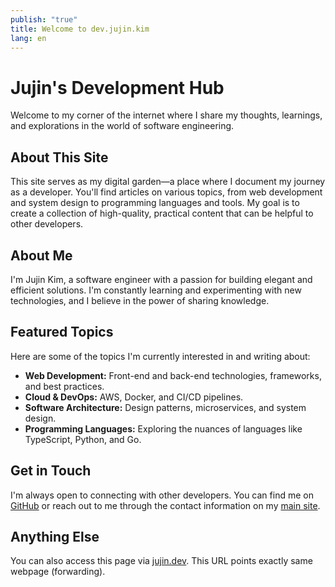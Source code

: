 ```yaml
---
publish: "true"
title: Welcome to dev.jujin.kim
lang: en
---
```

# Jujin's Development Hub

Welcome to my corner of the internet where I share my thoughts, learnings, and explorations in the world of software engineering.

## About This Site

This site serves as my digital garden—a place where I document my journey as a developer. You'll find articles on various topics, from web development and system design to programming languages and tools. My goal is to create a collection of high-quality, practical content that can be helpful to other developers.

## About Me

I'm Jujin Kim, a software engineer with a passion for building elegant and efficient solutions. I'm constantly learning and experimenting with new technologies, and I believe in the power of sharing knowledge.

## Featured Topics

Here are some of the topics I'm currently interested in and writing about:

- **Web Development:** Front-end and back-end technologies, frameworks, and best practices.
- **Cloud & DevOps:** AWS, Docker, and CI/CD pipelines.
- **Software Architecture:** Design patterns, microservices, and system design.
- **Programming Languages:** Exploring the nuances of languages like TypeScript, Python, and Go.

## Get in Touch

I'm always open to connecting with other developers. You can find me on [GitHub](https://github.com/jujinkim) or reach out to me through the contact information on my [main site](https://jujin.kim).

## Anything Else

You can also access this page via [jujin.dev](https://jujin.dev). This URL points exactly same webpage (forwarding).